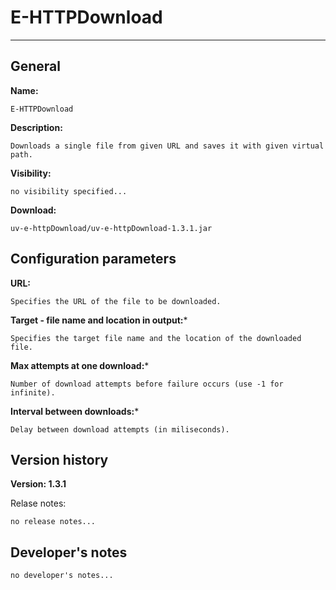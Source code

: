 
# E-HTTPDownload #
----------
## General ##
	
**Name:**

	E-HTTPDownload



**Description:**

	Downloads a single file from given URL and saves it with given virtual path.	


**Visibility:**		

	no visibility specified...

**Download:**

	uv-e-httpDownload/uv-e-httpDownload-1.3.1.jar



## Configuration parameters ##

**URL:**

	Specifies the URL of the file to be downloaded.

**Target - file name and location in output:***

	Specifies the target file name and the location of the downloaded file.

**Max attempts at one download:***

	Number of download attempts before failure occurs (use -1 for infinite).

**Interval between downloads:***

	Delay between download attempts (in miliseconds).

## Version history ##
	
**Version: 1.3.1**
	
Relase notes:

	no release notes... 

## Developer's notes ##

	no developer's notes...